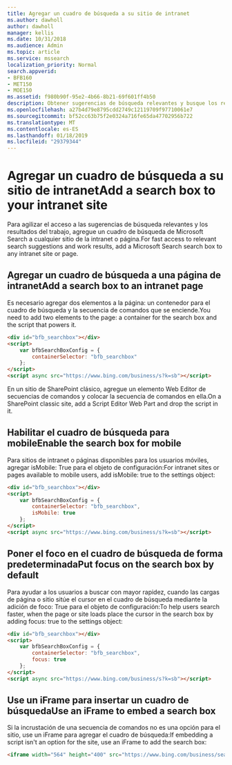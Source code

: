 ```yaml
---
title: Agregar un cuadro de búsqueda a su sitio de intranet
ms.author: dawholl
author: dawholl
manager: kellis
ms.date: 10/31/2018
ms.audience: Admin
ms.topic: article
ms.service: mssearch
localization_priority: Normal
search.appverid:
- BFB160
- MET150
- MOE150
ms.assetid: f980b90f-95e2-4b66-8b21-69f601ff4b50
description: Obtener sugerencias de búsqueda relevantes y busque los resultados de trabajo más rápido mediante la adición de un cuadro de búsqueda de Microsoft Search a un sitio de la intranet o página.
ms.openlocfilehash: a27b4d79e8795cdd2749c12119709f97710061e7
ms.sourcegitcommit: bf52cc63b75f2e0324a716fe65da47702956b722
ms.translationtype: MT
ms.contentlocale: es-ES
ms.lasthandoff: 01/18/2019
ms.locfileid: "29379344"
---
```

# <a name="add-a-search-box-to-your-intranet-site"></a><span data-ttu-id="91cbf-103">Agregar un cuadro de búsqueda a su sitio de intranet</span><span class="sxs-lookup"><span data-stu-id="91cbf-103">Add a search box to your intranet site</span></span>

<span data-ttu-id="91cbf-104">Para agilizar el acceso a las sugerencias de búsqueda relevantes y los resultados del trabajo, agregue un cuadro de búsqueda de Microsoft Search a cualquier sitio de la intranet o página.</span><span class="sxs-lookup"><span data-stu-id="91cbf-104">For fast access to relevant search suggestions and work results, add a Microsoft Search search box to any intranet site or page.</span></span>
  
## <a name="add-a-search-box-to-an-intranet-page"></a><span data-ttu-id="91cbf-105">Agregar un cuadro de búsqueda a una página de intranet</span><span class="sxs-lookup"><span data-stu-id="91cbf-105">Add a search box to an intranet page</span></span>

<span data-ttu-id="91cbf-106">Es necesario agregar dos elementos a la página: un contenedor para el cuadro de búsqueda y la secuencia de comandos que se enciende.</span><span class="sxs-lookup"><span data-stu-id="91cbf-106">You need to add two elements to the page: a container for the search box and the script that powers it.</span></span>
  
```html
<div id="bfb_searchbox"></div>
<script>
    var bfbSearchBoxConfig = {
        containerSelector: "bfb_searchbox"
    };
</script>
<script async src="https://www.bing.com/business/s?k=sb"></script>
```

<span data-ttu-id="91cbf-107">En un sitio de SharePoint clásico, agregue un elemento Web Editor de secuencias de comandos y colocar la secuencia de comandos en ella.</span><span class="sxs-lookup"><span data-stu-id="91cbf-107">On a SharePoint classic site, add a Script Editor Web Part and drop the script in it.</span></span>
  
## <a name="enable-the-search-box-for-mobile"></a><span data-ttu-id="91cbf-108">Habilitar el cuadro de búsqueda para mobile</span><span class="sxs-lookup"><span data-stu-id="91cbf-108">Enable the search box for mobile</span></span>

<span data-ttu-id="91cbf-109">Para sitios de intranet o páginas disponibles para los usuarios móviles, agregar isMobile: True para el objeto de configuración:</span><span class="sxs-lookup"><span data-stu-id="91cbf-109">For intranet sites or pages available to mobile users, add isMobile: true to the settings object:</span></span>
  
```html
<div id="bfb_searchbox"></div>
<script>
    var bfbSearchBoxConfig = {
        containerSelector: "bfb_searchbox", 
        isMobile: true
    };
</script>
<script async src="https://www.bing.com/business/s?k=sb"></script>
```

## <a name="put-focus-on-the-search-box-by-default"></a><span data-ttu-id="91cbf-110">Poner el foco en el cuadro de búsqueda de forma predeterminada</span><span class="sxs-lookup"><span data-stu-id="91cbf-110">Put focus on the search box by default</span></span>

<span data-ttu-id="91cbf-111">Para ayudar a los usuarios a buscar con mayor rapidez, cuando las cargas de página o sitio sitúe el cursor en el cuadro de búsqueda mediante la adición de foco: True para el objeto de configuración:</span><span class="sxs-lookup"><span data-stu-id="91cbf-111">To help users search faster, when the page or site loads place the cursor in the search box by adding focus: true to the settings object:</span></span>
  
```html
<div id="bfb_searchbox"></div>
<script>
    var bfbSearchBoxConfig = {
        containerSelector: "bfb_searchbox",
        focus: true
    };
</script>
<script async src="https://www.bing.com/business/s?k=sb"></script>
```

## <a name="use-an-iframe-to-embed-a-search-box"></a><span data-ttu-id="91cbf-112">Use un iFrame para insertar un cuadro de búsqueda</span><span class="sxs-lookup"><span data-stu-id="91cbf-112">Use an iFrame to embed a search box</span></span>

<span data-ttu-id="91cbf-113">Si la incrustación de una secuencia de comandos no es una opción para el sitio, use un iFrame para agregar el cuadro de búsqueda:</span><span class="sxs-lookup"><span data-stu-id="91cbf-113">If embedding a script isn't an option for the site, use an iFrame to add the search box:</span></span>
  
```html
<iframe width="564" height="400" src="https://www.bing.com/business/searchbox"></iframe>
```
